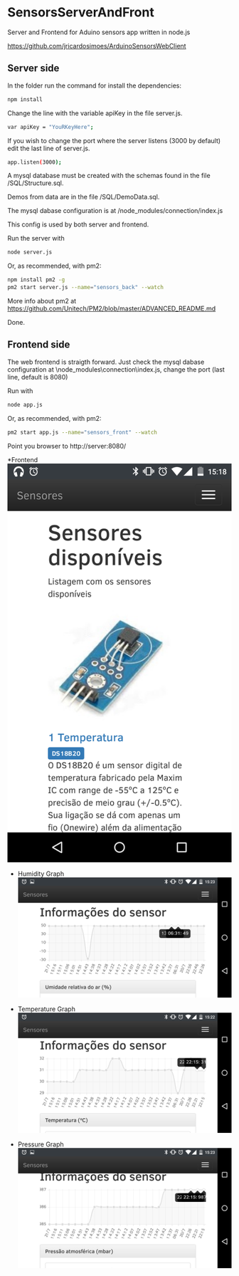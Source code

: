 # SensorsServerAndFront
Server and Frontend for Aduino sensors app written in node.js

https://github.com/jricardosimoes/ArduinoSensorsWebClient

Server side
-----------
In the folder run the command for install the dependencies:
```bash
npm install
```

Change the line with the variable apiKey  in the file server.js.
```bash
var apiKey = "YouRKeyHere";
```

If you wish to change the port where the server listens (3000 by default) edit the last line of server.js.
```bash
app.listen(3000);
```

A mysql database must be created with the schemas found in the file /SQL/Structure.sql.

Demos from data are in the file /SQL/DemoData.sql.

The mysql dabase configuration is at /node_modules/connection/index.js

This config is used by both server and frontend.

Run the server with
```bash
node server.js
```

Or, as recommended, with pm2:
```bash
npm install pm2 -g
pm2 start server.js --name="sensors_back" --watch
```

More info about pm2 at https://github.com/Unitech/PM2/blob/master/ADVANCED_README.md

Done. 

Frontend side
-------------

The web frontend is straigth forward. Just check the mysql dabase configuration at \node_modules\connection\index.js, change the port (last line, default is 8080)

Run with
```bash
node app.js
```

Or, as recommended, with pm2:
```bash
pm2 start app.js --name="sensors_front" --watch
```

Point you browser to http://server:8080/



*Frontend
![Frontend](https://github.com/jricardosimoes/SensorsServerAndFront/blob/master/Screenshots/Screenshot_2015-07-21-15-18-03.png)

* Humidity Graph
![Humidity Graph](https://github.com/jricardosimoes/SensorsServerAndFront/blob/master/Screenshots/Screenshot_2015-07-21-15-23-34.png)

* Temperature Graph
![Temperature Graph](https://github.com/jricardosimoes/SensorsServerAndFront/blob/master/Screenshots/Screenshot_2015-07-21-15-22-45.png)

* Pressure Graph
![Pressure Graph](https://github.com/jricardosimoes/SensorsServerAndFront/blob/master/Screenshots/Screenshot_2015-07-21-15-23-08.png)




